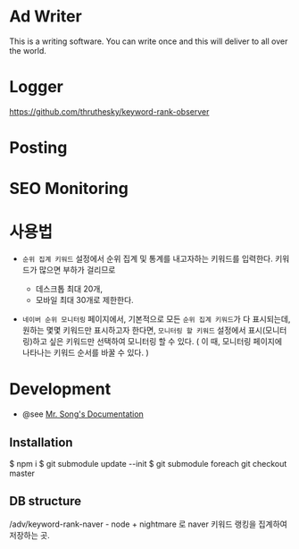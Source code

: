 # Ad Writer

This is a writing software. You can write once and this will deliver to all over the world.


# Logger

https://github.com/thruthesky/keyword-rank-observer


# Posting

# SEO Monitoring



# 사용법

* `순위 집계 키워드` 설정에서 순위 집계 및 통계를 내고자하는 키워드를 입력한다. 키워드가 많으면 부하가 걸리므로
    * 데스크톱 최대 20개,
    * 모바일 최대 30개로 제한한다.

* `네이버 순위 모니터링` 페이지에서, 기본적으로 모든 `순위 집계 키워드`가 다 표시되는데,
    원하는 몇몇 키워드만 표시하고자 한다면, 
    `모니터링 할 키워드` 설정에서 표시(모니터링)하고 싶은 키워드만 선택하여 모니터링 할 수 있다. ( 이 때, 모니터링 페이지에 나타나는 키워드 순서를 바꿀 수 있다. )


# Development

* @see [Mr. Song's Documentation](https://docs.google.com/document/d/19C0kwNq9mMgun9Cl66Y-Hf-Yxdq4HpWAG0Mbf4d7jo8/edit#heading=h.m3ribc4ake2e)


## Installation

$ npm i
$ git submodule update --init
$ git submodule foreach git checkout master



## DB structure

/adv/keyword-rank-naver - node + nightmare 로 naver 키워드 랭킹을 집계하여 저장하는 곳.




